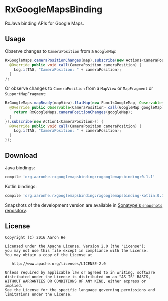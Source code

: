 # RxGoogleMapsBinding
RxJava binding APIs for Google Maps.

## Usage

Observe changes to `CameraPosition` from a `GoogleMap`:
```java
RxGoogleMaps.cameraPositionChanges(map).subscribe(new Action1<CameraPosition>() {
  @Override public void call(CameraPosition cameraPosition) {
    Log.i(TAG, "CameraPosition: " + cameraPosition);
  }
};
```

Or observe changes to `CameraPosition` from a `MapView` or `MapFragment` or `SupportMapFragment`:
```java
RxGoogleMaps.mapReady(mapView).flatMap(new Func1<GoogleMap, Observable<CameraPosition>>() {
  @Override public Observable<CameraPosition> call(GoogleMap googleMap) {
    return RxGoogleMaps.cameraPositionChanges(googleMap);
  }
}).subscribe(new Action1<CameraPosition>() {
  @Override public void call(CameraPosition cameraPosition) {
    Log.i(TAG, "CameraPosition: " + cameraPosition);
  }
});
```

## Download
Java bindings:
```groovy
compile 'org.aaronhe.rxgooglemapsbinding:rxgooglemapsbinding:0.1.1'
```

Kotlin bindings:
```groovy
compile 'org.aaronhe.rxgooglemapsbinding:rxgooglemapsbinding-kotlin:0.1.1'
```

Snapshots of the development version are available in [Sonatype's `snapshots` repository][snap].

## License

    Copyright (C) 2016 Aaron He

    Licensed under the Apache License, Version 2.0 (the "License");
    you may not use this file except in compliance with the License.
    You may obtain a copy of the License at

       http://www.apache.org/licenses/LICENSE-2.0

    Unless required by applicable law or agreed to in writing, software
    distributed under the License is distributed on an "AS IS" BASIS,
    WITHOUT WARRANTIES OR CONDITIONS OF ANY KIND, either express or implied.
    See the License for the specific language governing permissions and
    limitations under the License.
 
[snap]: https://oss.sonatype.org/content/repositories/snapshots/

